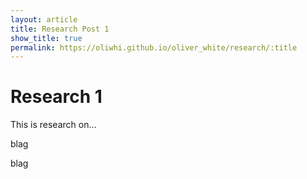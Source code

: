 ```yaml
---
layout: article
title: Research Post 1
show_title: true
permalink: https://oliwhi.github.io/oliver_white/research/:title
---
```


# Research 1

This is research on...

blag


blag
